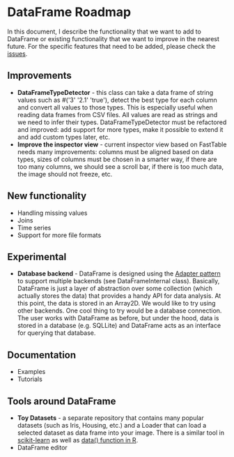 # DataFrame Roadmap

In this document, I describe the functionality that we want to add to DataFrame or existing functionality that we want to improve in the nearest future. For the specific features that need to be added, please check the [issues](https://github.com/PolyMathOrg/DataFrame/issues).

## Improvements

* **DataFrameTypeDetector** - this class can take a data frame of string values such as #('3' '2.1' 'true'), detect the best type for each column and convert all values to those types. This is especially useful when reading data frames from CSV files. All values are read as strings and we need to infer their types. DataFrameTypeDetector must be refactored and improved: add support for more types, make it possible to extend it and add custom types later, etc.
* **Improve the inspector view** - current inspector view based on FastTable needs many improvements: columns must be aligned based on data types, sizes of columns must be chosen in a smarter way, if there are too many columns, we should see a scroll bar, if there is too much data, the image should not freeze, etc.

## New functionality

* Handling missing values
* Joins
* Time series
* Support for more file formats

## Experimental

* **Database backend** - DataFrame is designed using the [Adapter pattern](https://en.wikipedia.org/wiki/Adapter_pattern) to support multiple backends (see DataFrameInternal class). Basically, DataFrame is just a layer of abstraction over some collection (which actually stores the data) that provides a handy API for data analysis. At this point, the data is stored in an Array2D. We would like to try using other backends. One cool thing to try would be a database connection. The user works with DataFrame as before, but under the hood, data is stored in a database (e.g. SQLLite) and DataFrame acts as an interface for querying that database.

## Documentation

* Examples
* Tutorials

## Tools around DataFrame

* **Toy Datasets** - a separate repository that contains many popular datasets (such as Iris, Housing, etc.) and a Loader that can load a selected dataset as data frame into your image. There is a similar tool in [scikit-learn](https://scikit-learn.org/stable/datasets/index.html) as well as [data() function in R](https://www.rdocumentation.org/packages/utils/versions/3.5.3/topics/data).
* DataFrame editor
